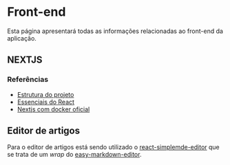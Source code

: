 <!--
 Copyright (c) 2023 Rafael Farias
 
 This software is released under the MIT License.
 https://opensource.org/licenses/MIT
-->

# Front-end

Esta página apresentará todas as informações relacionadas ao front-end da aplicação.

## NEXTJS

### Referências

* [Estrutura do projeto](https://nextjs.org/docs/app/building-your-application/routing/colocation)
* [Essenciais do React](https://nextjs.org/docs/getting-started/react-essentials)
* [Nextjs com docker oficial](https://github.com/vercel/next.js/tree/canary/examples/with-docker)

## Editor de artigos

Para o editor de artigos está sendo utilizado o [react-simplemde-editor](https://github.com/RIP21/react-simplemde-editor) que se trata de um *wrap* do [easy-markdown-editor](https://github.com/Ionaru/easy-markdown-editor).